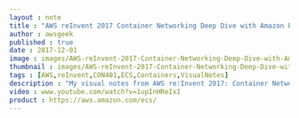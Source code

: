 ```yaml
---
layout : note
title : "AWS reInvent 2017 Container Networking Deep Dive with Amazon ECS CON401"
author : awsgeek
published : true
date : 2017-12-01
image : images/AWS-reInvent-2017-Container-Networking-Deep-Dive-with-Amazon-ECS-CON401_en.jpg
thumbnail : images/AWS-reInvent-2017-Container-Networking-Deep-Dive-with-Amazon-ECS-CON401-thumbnail_en.jpg
tags : [AWS,reInvent,CON401,ECS,Containers,VisualNotes]
description : "My visual notes from AWS re:Invent 2017: Container Networking Deep Dive with Amazon ECS"
video : www.youtube.com/watch?v=1upInHReIxI
product : https://aws.amazon.com/ecs/
---
```

